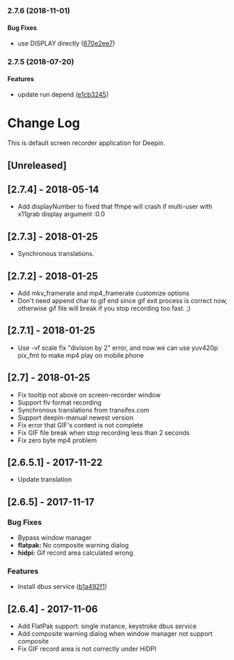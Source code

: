 <a name="2.7.6"></a>
### 2.7.6 (2018-11-01)


#### Bug Fixes

*   use DISPLAY directly ([670e2ee7](https://github.com/linuxdeepin/deepin-screen-recorder/commit/670e2ee77edb99365cbcb05a9d561466161cfab6))



<a name="2.7.5"></a>
### 2.7.5 (2018-07-20)


#### Features

*   update run depend ([e1cb3245](https://github.com/linuxdeepin/deepin-screen-recorder/commit/e1cb3245bb54ac139e1a8f661556bb0da53c68f2))



# Change Log
This is default screen recorder application for Deepin.

## [Unreleased]

## [2.7.4] - 2018-05-14
- Add displayNumber to fixed that ffmpe will crash if multi-user with x11grab display argument :0.0

## [2.7.3] - 2018-01-25
- Synchronous translations.

## [2.7.2] - 2018-01-25
- Add mkv_framerate and mp4_framerate customize options
- Don't need append char to gif end since gif exit process is correct now, otherwise gif file will break if you stop recording too fast. ;)

## [2.7.1] - 2018-01-25
- Use -vf scale fix "division by 2" error, and now we can use yuv420p pix_fmt to make mp4 play on mobile phone

## [2.7] - 2018-01-25
- Fix tooltip not above on screen-recorder window
- Support flv format recording
- Synchronous translations from transifex.com
- Support deepin-manual newest version
- Fix error that GIF's content is not complete
- Fix GIF file break when stop recording less than 2 seconds
- Fix zero byte mp4 problem

## [2.6.5.1] - 2017-11-22
- Update translation

## [2.6.5] - 2017-11-17
### Bug Fixes
- Bypass window manager
- **flatpak:**  No composite warning dialog
- **hidpi:**  Gif record area calculated wrong

### Features
- Install dbus service ([b1a492f1](b1a492f1))

## [2.6.4] - 2017-11-06
- Add FlatPak support: single instance, keystroke dbus service
- Add composite warning dialog when window manager not support composite
- Fix GIF record area is not correctly under HiDPI

